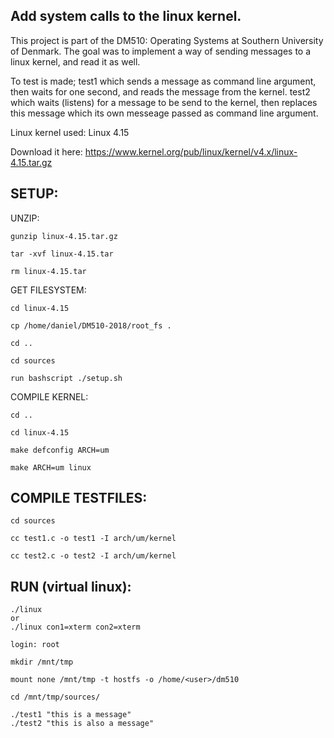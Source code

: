 Add system calls to the linux kernel.
--------------------------------------
This project is part of the DM510: Operating Systems at Southern University of Denmark.
The goal was to implement a way of sending messages to a linux kernel, and read it as well.

To test is made; test1 which sends a message as command line argument, then waits for one second, and reads the message from the kernel. test2 which waits (listens) for a message to be send to the kernel, then replaces this message which its own messeage passed as command line argument.

Linux kernel used: Linux 4.15

Download it here: https://www.kernel.org/pub/linux/kernel/v4.x/linux-4.15.tar.gz

SETUP: 
---------
UNZIP:

	gunzip linux-4.15.tar.gz

	tar -xvf linux-4.15.tar

	rm linux-4.15.tar

GET FILESYSTEM:

	cd linux-4.15

	cp /home/daniel/DM510-2018/root_fs .
	
	cd ..
	
	cd sources

	run bashscript ./setup.sh
	
COMPILE KERNEL:

	cd ..
	
	cd linux-4.15

	make defconfig ARCH=um

	make ARCH=um linux
	
COMPILE TESTFILES:
-------------
	
	cd sources
	
	cc test1.c -o test1 -I arch/um/kernel

	cc test2.c -o test2 -I arch/um/kernel

RUN (virtual linux):
--------
	./linux
    or
	./linux con1=xterm con2=xterm
	
	login: root

	mkdir /mnt/tmp

	mount none /mnt/tmp -t hostfs -o /home/<user>/dm510
	
	cd /mnt/tmp/sources/
	
	./test1 "this is a message"
	./test2 "this is also a message"
	




	




